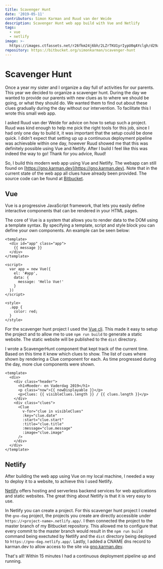 ```yaml
---
title: Scavenger Hunt
date: '2019-05-11'
contributors: Simon Karman and Ruud van der Weide
description: Scavenger Hunt web app build with Vue and Netlify
tags:
  - vue
  - netlify
image: >-
  https://images.ctfassets.net/r26fkm24j6bh/2LZrTKU1yrIypU0qAYclgh/d29afa97c2ee10a055040d2e70f545b8/gno-dag-vue-netlify.png
repository: https://bitbucket.org/simonkarman/scavenger-hunt
---
```


# Scavenger Hunt
Once a year my sister and I organize a day full of activities for our parents. This year we decided to organize a scavenger hunt. During the day we wanted to provide our parents with new clues as to where we should be going, or what they should do. We wanted them to find out about these clues gradually during the day without our intervention. To facilitate this I wrote this small web app.

I asked Ruud van der Weide for advice on how to setup such a project. Ruud was kind enough to help me pick the right tools for this job, since I had only one day to build it, it was important that the setup could be done quick. I didn't expect that setting up up a continuous deployment pipeline was achievable within one day, however Ruud showed me that this was definitely possible using Vue and Netlify. After I build I feel like this was indeed the way to go! Thank for you advice, Ruud!

So, I build this modern web app using Vue and Netlify. The webapp can still found on [https://gno.karman.dev](https://gno.karman.dev). Note that in the current state of the web app all clues have already been provided. The source code can be found at [Bitbucket](https://bitbucket.org/simonkarman/scavenger-hunt).

## Vue
Vue is a progressive JavaScript framework, that lets you easily define interactive components that can be rendered in your HTML pages.

The core of Vue is a system that allows you to render data to the DOM using a template syntax. By specifying a template, script and style block you can define your own components. An example can be seen below:
```vue
<template>
  <div id="app" class="app">
    {{ message }}
  </div>
</template>

<script>
  var app = new Vue({
    el: '#app',
    data: {
      message: 'Hello Vue!'
    }
  })
</script>

<style>
  .app {
    color: red;
  }
</style>
```

For the scavenger hunt project I used the [Vue cli](https://cli.vuejs.org/). This made it easy to setup the project and to allow me to use `npm run build` to generate a static website. The static website will be published to the `dist` directory.

I wrote a ScavengerHunt component that kept track of the current time. Based on this time it knew which clues to show. The list of cues where shown by rendering a Clue component for each. As time progressed during the day, more clue components were shown.

```vue
<template>
  <div>
    <div class="header">
      <h1>Moeder- en Vaderdag 2019</h1>
      <p class="now">{{ nowDisplayable }}</p>
      <p>Clues: {{ visibleClues.length }} / {{ clues.length }}</p>
    </div>
    <div class="clues">
      <Clue
        v-for="clue in visibleClues"
        :key="clue.date"
        :start="clue.start"
        :title="clue.title"
        :message="clue.message"
        :image="clue.image"
      />
    </div>
  </div>
</template>
```

## Netlify
After building the web app using Vue on my local machine, I needed a way  to deploy it to a website, to achieve this I used Netlify.

[Netlify](https://www.netlify.com/) offers hosting and serverless backend services for web applications and static websites. The great thing about Netlify is that it is very easy to use.

In Netlify you can create a project. For this scavenger hunt project I created the `gno-dag` project, the projects you create are directly accessible under `https://<project-name>.netlify.app/`. I then connected the project to the master branch of my Bitbucket repository. This allowed me to configure that every commit to the master branch would result in the `npm run build` command being exectuted by Netlify and the `dist` directory being deployed to `https://gno-dag.netlify.app/`. Lastly, I added a CNAME dns record to karman.dev to allow access to the site via [gno.karman.dev](https://gno.karman.dev).

That's all! Within 15 minutes I had a continuous deployment pipeline up and running.